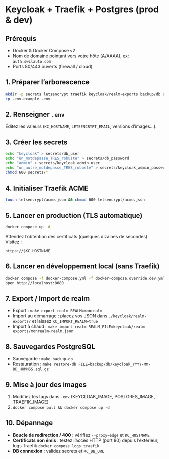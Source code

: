 # Keycloak + Traefik + Postgres (prod & dev)

## Prérequis
- Docker & Docker Compose v2
- Nom de domaine pointant vers votre hôte (A/AAAA), ex: `auth.swilauto.com`
- Ports 80/443 ouverts (firewall / cloud)

## 1. Préparer l’arborescence
```bash
mkdir -p secrets letsencrypt traefik keycloak/realm-exports backup/db scripts
cp .env.example .env
```

## 2. Renseigner `.env`
Éditez les valeurs (`KC_HOSTNAME`, `LETSENCRYPT_EMAIL`, versions d’images…).

## 3. Créer les secrets
```bash
echo "keycloak" > secrets/db_user
echo "un_motdepasse_TRES_robuste" > secrets/db_password
echo "admin" > secrets/keycloak_admin_user
echo "un_autre_motdepasse_TRES_robuste" > secrets/keycloak_admin_password
chmod 600 secrets/*
```

## 4. Initialiser Traefik ACME
```bash
touch letsencrypt/acme.json && chmod 600 letsencrypt/acme.json
```

## 5. Lancer en production (TLS automatique)
```bash
docker compose up -d
```
Attendez l’obtention des certificats (quelques dizaines de secondes). Visitez :
```
https://$KC_HOSTNAME
```

## 6. Lancer en développement local (sans Traefik)
```bash
docker compose -f docker-compose.yml -f docker-compose.override.dev.yml up -d
open http://localhost:8080
```

## 7. Export / Import de realm
- Export : `make export-realm REALM=monrealm`
- Import au démarrage : placez vos JSON dans `./keycloak/realm-exports/` et laissez `KC_IMPORT_REALM=true`
- Import à chaud : `make import-realm REALM_FILE=keycloak/realm-exports/monrealm-realm.json`

## 8. Sauvegardes PostgreSQL
- Sauvegarde : `make backup-db`
- Restauration : `make restore-db FILE=backup/db/keycloak_YYYY-MM-DD_HHMMSS.sql.gz`

## 9. Mise à jour des images
1. Modifiez les tags dans `.env` (KEYCLOAK_IMAGE, POSTGRES_IMAGE, TRAEFIK_IMAGE)
2. `docker compose pull && docker compose up -d`

## 10. Dépannage
- **Boucle de redirection / 400** : vérifiez `--proxy=edge` et `KC_HOSTNAME`
- **Certificats non émis** : testez l’accès HTTP (port 80) depuis l’extérieur, logs Traefik `docker compose logs traefik`
- **DB connexion** : validez secrets et `KC_DB_URL`
